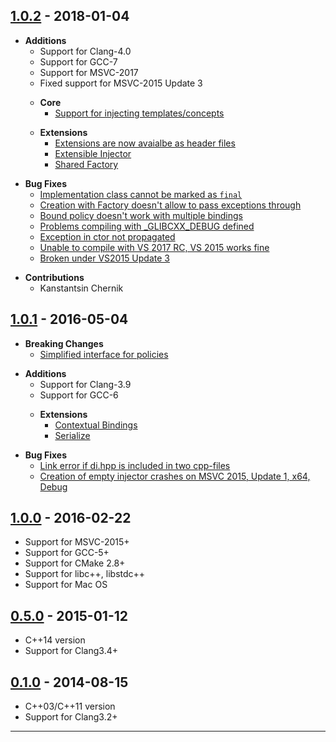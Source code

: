 ## [1.0.2] - 2018-01-04
-  **Additions**
    - Support for Clang-4.0
    - Support for GCC-7
    - Support for MSVC-2017
    - Fixed support for MSVC-2015 Update 3
    >
    - **Core**
      - [Support for injecting templates/concepts](http://boost-experimental.github.io/di/examples/index.html#binding-templates)
    >
    - **Extensions**
      - [Extensions are now avaialbe as header files](https://github.com/boost-experimental/di/tree/cpp14/extension/include/boost/di/extension)
      - [Extensible Injector](http://boost-experimental.github.io/di/extensions/index.html#extensible-injector)
      - [Shared Factory](http://boost-experimental.github.io/di/extensions/index.html#shared-factory)
>
- **Bug Fixes**
    - [Implementation class cannot be marked as `final`](https://github.com/boost-experimental/di/issues/249)
    - [Creation with Factory doesn't allow to pass exceptions through](https://github.com/boost-experimental/di/issues/239)
    - [Bound policy doesn't work with multiple bindings](https://github.com/boost-experimental/di/issues/238)
    - [Problems compiling with _GLIBCXX_DEBUG defined](https://github.com/boost-experimental/di/issues/235)
    - [Exception in ctor not propagated](https://github.com/boost-experimental/di/issues/227)
    - [Unable to compile with VS 2017 RC, VS 2015 works fine](https://github.com/boost-experimental/di/issues/226)
    - [Broken under VS2015 Update 3](https://github.com/boost-experimental/di/issues/219)
>
- **Contributions**
    - Kanstantsin Chernik

## [1.0.1] - 2016-05-04
- **Breaking Changes**
    - [Simplified interface for policies](http://boost-experimental.github.io/di/user_guide/index.html#policies)
>
- **Additions**
    - Support for Clang-3.9
    - Support for GCC-6
    >
    - **Extensions**
      - [Contextual Bindings](http://boost-experimental.github.io/di/extensions/index.html#contextual-bindings)
      - [Serialize](http://boost-experimental.github.io/di/extensions/index.html#serialize)
>
- **Bug Fixes**
    - [Link error if di.hpp is included in two cpp-files](https://github.com/boost-experimental/di/issues/212)
    - [Creation of empty injector crashes on MSVC 2015, Update 1, x64, Debug](https://github.com/boost-experimental/di/issues/211)

## [1.0.0] - 2016-02-22
- Support for MSVC-2015+
- Support for GCC-5+
- Support for CMake 2.8+
- Support for libc++, libstdc++
- Support for Mac OS

## [0.5.0] - 2015-01-12
- C++14 version
- Support for Clang3.4+

## [0.1.0] - 2014-08-15
- C++03/C++11 version
- Support for Clang3.2+

---

[1.0.2]: https://github.com/boost-experimental/di/compare/v1.0.1...v1.0.2
[1.0.1]: https://github.com/boost-experimental/di/compare/v1.0.0...v1.0.1
[1.0.0]: https://github.com/boost-experimental/di/compare/v0.5.0...v1.0.0
[0.5.0]: https://github.com/boost-experimental/di/compare/v0.1.0...v0.5.0
[0.1.0]: https://github.com/boost-experimental/di/tree/v0.1.0
